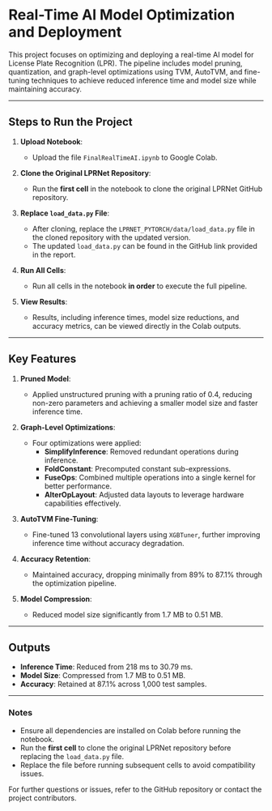 # Real-Time AI Model Optimization and Deployment

This project focuses on optimizing and deploying a real-time AI model for License Plate Recognition (LPR). The pipeline includes model pruning, quantization, and graph-level optimizations using TVM, AutoTVM, and fine-tuning techniques to achieve reduced inference time and model size while maintaining accuracy.

---

## Steps to Run the Project

1. **Upload Notebook**:
   - Upload the file `FinalRealTimeAI.ipynb` to Google Colab.

2. **Clone the Original LPRNet Repository**:
   - Run the **first cell** in the notebook to clone the original LPRNet GitHub repository.

3. **Replace `load_data.py` File**:
   - After cloning, replace the `LPRNET_PYTORCH/data/load_data.py` file in the cloned repository with the updated version.
   - The updated `load_data.py` can be found in the GitHub link provided in the report.

4. **Run All Cells**:
   - Run all cells in the notebook **in order** to execute the full pipeline.

5. **View Results**:
   - Results, including inference times, model size reductions, and accuracy metrics, can be viewed directly in the Colab outputs.

---

## Key Features

1. **Pruned Model**:
   - Applied unstructured pruning with a pruning ratio of 0.4, reducing non-zero parameters and achieving a smaller model size and faster inference time.

2. **Graph-Level Optimizations**:
   - Four optimizations were applied:
     - **SimplifyInference**: Removed redundant operations during inference.
     - **FoldConstant**: Precomputed constant sub-expressions.
     - **FuseOps**: Combined multiple operations into a single kernel for better performance.
     - **AlterOpLayout**: Adjusted data layouts to leverage hardware capabilities effectively.

3. **AutoTVM Fine-Tuning**:
   - Fine-tuned 13 convolutional layers using `XGBTuner`, further improving inference time without accuracy degradation.

4. **Accuracy Retention**:
   - Maintained accuracy, dropping minimally from 89% to 87.1% through the optimization pipeline.

5. **Model Compression**:
   - Reduced model size significantly from 1.7 MB to 0.51 MB.

---

## Outputs
- **Inference Time**: Reduced from 218 ms to 30.79 ms.
- **Model Size**: Compressed from 1.7 MB to 0.51 MB.
- **Accuracy**: Retained at 87.1% across 1,000 test samples.

---

### Notes
- Ensure all dependencies are installed on Colab before running the notebook.
- Run the **first cell** to clone the original LPRNet repository before replacing the `load_data.py` file.
- Replace the file before running subsequent cells to avoid compatibility issues.

For further questions or issues, refer to the GitHub repository or contact the project contributors.
